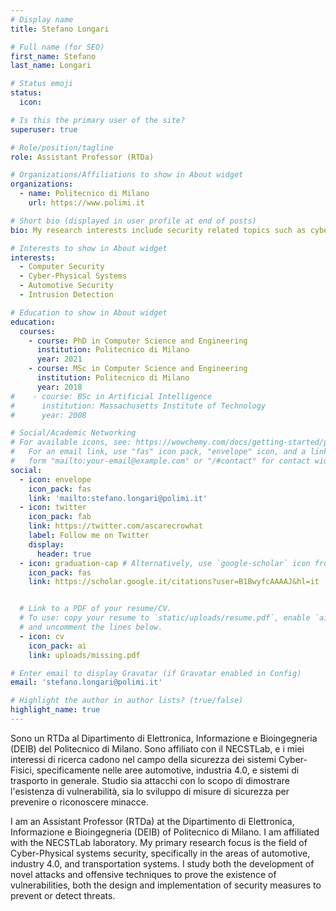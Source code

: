 ```yaml
---
# Display name
title: Stefano Longari

# Full name (for SEO)
first_name: Stefano
last_name: Longari

# Status emoji
status:
  icon: 

# Is this the primary user of the site?
superuser: true

# Role/position/tagline
role: Assistant Professor (RTDa)

# Organizations/Affiliations to show in About widget
organizations:
  - name: Politecnico di Milano 
    url: https://www.polimi.it

# Short bio (displayed in user profile at end of posts)
bio: My research interests include security related topics such as cyber-physical systems, automotive, and Industry 4.0

# Interests to show in About widget
interests:
  - Computer Security
  - Cyber-Physical Systems
  - Automotive Security
  - Intrusion Detection

# Education to show in About widget
education:
  courses:
    - course: PhD in Computer Science and Engineering
      institution: Politecnico di Milano
      year: 2021
    - course: MSc in Computer Science and Engineering
      institution: Politecnico di Milano
      year: 2018
#    - course: BSc in Artificial Intelligence
#      institution: Massachusetts Institute of Technology
#      year: 2008

# Social/Academic Networking
# For available icons, see: https://wowchemy.com/docs/getting-started/page-builder/#icons
#   For an email link, use "fas" icon pack, "envelope" icon, and a link in the
#   form "mailto:your-email@example.com" or "/#contact" for contact widget.
social:
  - icon: envelope
    icon_pack: fas
    link: 'mailto:stefano.longari@polimi.it'
  - icon: twitter
    icon_pack: fab
    link: https://twitter.com/ascarecrowhat
    label: Follow me on Twitter
    display:
      header: true
  - icon: graduation-cap # Alternatively, use `google-scholar` icon from `ai` icon pack
    icon_pack: fas
    link: https://scholar.google.it/citations?user=B1BwyfcAAAAJ&hl=it


  # Link to a PDF of your resume/CV.
  # To use: copy your resume to `static/uploads/resume.pdf`, enable `ai` icons in `params.yaml`,
  # and uncomment the lines below.
  - icon: cv
    icon_pack: ai
    link: uploads/missing.pdf

# Enter email to display Gravatar (if Gravatar enabled in Config)
email: 'stefano.longari@polimi.it'

# Highlight the author in author lists? (true/false)
highlight_name: true
---
```


Sono un RTDa al Dipartimento di Elettronica, Informazione e Bioingegneria (DEIB) del Politecnico di Milano. Sono affiliato con il NECSTLab, e i miei interessi di ricerca cadono nel campo della sicurezza dei sistemi Cyber-Fisici, specificamente nelle aree automotive, industria 4.0, e sistemi di trasporto in generale. Studio sia attacchi con lo scopo di dimostrare l'esistenza di vulnerabilità, sia lo sviluppo di misure di sicurezza per prevenire o riconoscere minacce.

I am an Assistant Professor (RTDa) at the Dipartimento di Elettronica, Informazione e Bioingegneria (DEIB) of Politecnico di Milano. I am affiliated with the NECSTLab laboratory. My primary research focus is the field of Cyber-Physical systems security, specifically in the areas of automotive, industry 4.0, and transportation systems. I study both the
development of novel attacks and offensive techniques to prove the existence of vulnerabilities, both the design and implementation of security measures to prevent or detect threats.
